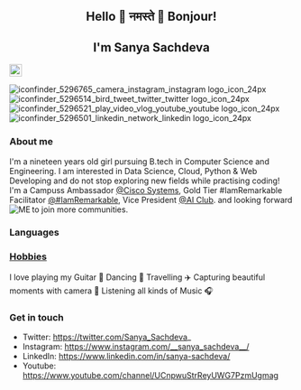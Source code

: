 ## <p align="center"> Hello 👋 नमस्ते 🙏 Bonjour! </p>
<h2 align="center">I'm Sanya Sachdeva </h2>

<a href="https://www.instagram.com/__sanya_sachdeva__/">
<img align="middle" alt="Sanya's Instagram" width="22px" src="https://user-images.githubusercontent.com/69337392/123618371-c1199180-d825-11eb-8571-34adeb4e1fd9.png" />
</a>

![iconfinder_5296765_camera_instagram_instagram logo_icon_24px](https://user-images.githubusercontent.com/69337392/123618371-c1199180-d825-11eb-8571-34adeb4e1fd9.png)
![iconfinder_5296514_bird_tweet_twitter_twitter logo_icon_24px](https://user-images.githubusercontent.com/69337392/123618374-c2e35500-d825-11eb-89c4-7859038ca6e2.png)
![iconfinder_5296521_play_video_vlog_youtube_youtube logo_icon_24px](https://user-images.githubusercontent.com/69337392/123618378-c4ad1880-d825-11eb-91dd-6a22b03ef0d7.png)
![iconfinder_5296501_linkedin_network_linkedin logo_icon_24px](https://user-images.githubusercontent.com/69337392/123618382-c5de4580-d825-11eb-9b4d-74015a4edb3f.png)

[iconfinder_5296765_camera_instagram_instagram logo_icon_24px]: https://www.instagram.com/__sanya_sachdeva__/
[iconfinder_5296514_bird_tweet_twitter_twitter logo_icon_24px]: https://twitter.com/Sanya_Sachdeva_
[iconfinder_5296521_play_video_vlog_youtube_youtube logo_icon_24px]: https://www.youtube.com/channel/UCnpwuStrReyUWG7PzmUgmag
[iconfinder_5296501_linkedin_network_linkedin logo_icon_24px]: https://www.linkedin.com/in/sanya-sachdeva/

### About me
I'm a nineteen years old girl pursuing B.tech in Computer Science and Engineering. I am interested in Data Science, Cloud, Python & Web Developing and do not stop exploring new fields while practising coding! I'm a Campuss Ambassador [@Cisco Systems](https://www.cisco.com/c/en_in/index.html), Gold Tier #IamRemarkable Facilitator [@#IamRemarkable](https://iamremarkable.withgoogle.com/), Vice President [@AI Club](https://www.linkedin.com/company/amity-ai-club/). 
and looking forward to join more communities. 
<img align="left" alt="ME" src="https://user-images.githubusercontent.com/69337392/123616629-181e6700-d824-11eb-82d2-4c16e64903a9.png">


### Languages

### [Hobbies](https://sanyasachdeva1.github.io/My-Website/)
I love playing my Guitar 🎸 Dancing 💃 Travelling ✈️ Capturing beautiful moments with camera 📸 Listening all kinds of Music 🎧

### Get in touch 
* Twitter: https://twitter.com/Sanya_Sachdeva_
* Instagram: https://www.instagram.com/__sanya_sachdeva__/
* LinkedIn: https://www.linkedin.com/in/sanya-sachdeva/
* Youtube: https://www.youtube.com/channel/UCnpwuStrReyUWG7PzmUgmag 

